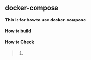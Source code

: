 ## docker-compose



**This is for how to use docker-compose**



#### How to build

> 



#### How to Check

>1. 

